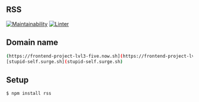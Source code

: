 ## RSS

[![Maintainability](https://api.codeclimate.com/v1/badges/3c8f9b6e21043415b554/maintainability)](https://codeclimate.com/github/morphizm/frontend-project-lvl3/maintainability)
[![Linter](https://github.com/morphizm/frontend-project-lvl3/workflows/Linter/badge.svg?branch=master)](https://github.com/morphizm/frontend-project-lvl3/actions)

## Domain name
```sh
(https://frontend-project-lvl3-five.now.sh](https://frontend-project-lvl3-five.now.sh)
[stupid-self.surge.sh](stupid-self.surge.sh)
```

## Setup 

```sh
$ npm install rss
```